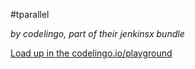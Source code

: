 #tparallel

_by codelingo, part of their jenkinsx bundle_


[Load up in the codelingo.io/playground](https://codelingo.io/playground/?repo=github.com/codelingo/hub&dir=tenets/codelingo/jenkinsx/tparallel&tenet=codelingo/jenkinsx/tparallel)